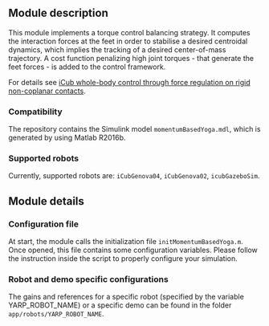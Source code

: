 ## Module description

This module implements a torque control balancing strategy. It computes the interaction forces at the feet in order to stabilise a desired centroidal dynamics, which implies the tracking of a desired center-of-mass trajectory. A cost function penalizing high joint torques - that generate the feet forces - is added to the control framework.

For details see [iCub whole-body control through force regulation on rigid non-coplanar contacts](http://journal.frontiersin.org/article/10.3389/frobt.2015.00006/abstract).

### Compatibility

The repository contains the Simulink model `momentumBasedYoga.mdl`, which is generated by using Matlab R2016b.

### Supported robots

Currently, supported robots are: `iCubGenova04`, `iCubGenova02`, `icubGazeboSim`.

## Module details

### Configuration file

At start, the module calls the initialization file `initMomentumBasedYoga.m`. Once opened, this file contains some configuration variables. Please follow the instruction inside the script to properly configure your simulation.

### Robot and demo specific configurations

The gains and references for a specific robot (specified by the variable YARP_ROBOT_NAME) or a specific demo can be found in the folder `app/robots/YARP_ROBOT_NAME`.

